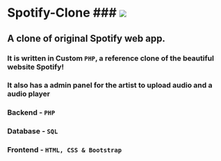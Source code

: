 # Spotify-Clone ### ![](https://play-lh.googleusercontent.com/P2VMEenhpIsubG2oWbvuLGrs0GyyzLiDosGTg8bi8htRXg9Uf0eUtHiUjC28p1jgHzo)

##  **A clone of original Spotify web app.**

### It is written in Custom `PHP`, a reference clone of the beautiful website Spotify!
### It also has a admin panel for the artist to upload audio and a audio player 
### Backend - `PHP`
### Database - `SQL`
### Frontend - `HTML, CSS & Bootstrap`
